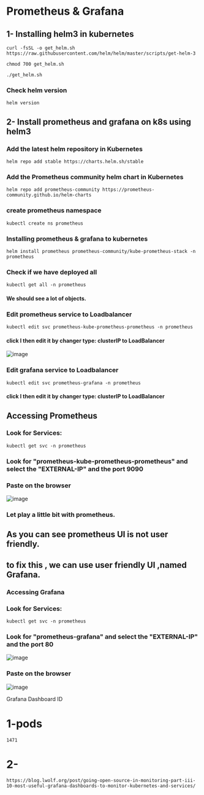 # Prometheus & Grafana
## 1- Installing helm3 in kubernetes
```
curl -fsSL -o get_helm.sh https://raw.githubusercontent.com/helm/helm/master/scripts/get-helm-3
```
```
chmod 700 get_helm.sh
```
```
./get_helm.sh
```
### Check helm version
```
helm version
```
## 2- Install prometheus and grafana on k8s using helm3

### Add the latest helm repository in Kubernetes
```
helm repo add stable https://charts.helm.sh/stable
```
### Add the Prometheus community helm chart in Kubernetes
```
helm repo add prometheus-community https://prometheus-community.github.io/helm-charts
```
### create prometheus namespace
```
kubectl create ns prometheus
```
### Installing prometheus & grafana to kubernetes
```
helm install prometheus prometheus-community/kube-prometheus-stack -n prometheus
```

### Check if we have deployed all
```
kubectl get all -n prometheus
```
#### We should see a lot of objects.
### Edit prometheus service to Loadbalancer
```
kubectl edit svc prometheus-kube-prometheus-prometheus -n prometheus
```
#### click I then edit it by changer type: clusterIP to LoadBalancer
![image](https://user-images.githubusercontent.com/107158398/187269632-0a8aa705-7b1a-44dd-939b-5eb64299d891.png)

### Edit grafana service to Loadbalancer
```
kubectl edit svc prometheus-grafana -n prometheus
```
#### click I then edit it by changer type: clusterIP to LoadBalancer


## Accessing Prometheus
### Look for Services:
```
kubectl get svc -n prometheus
```
### Look for "prometheus-kube-prometheus-prometheus" and select the "EXTERNAL-IP" and the port 9090
### Paste on the browser
![image](https://user-images.githubusercontent.com/107158398/187271606-343040ac-8c36-4ef7-96a0-7ab576d281a2.png)
### Let play a little bit with prometheus.
## As you can see prometheus UI is not user friendly.
## to fix this , we can use user friendly UI ,named Grafana.
### Accessing Grafana
### Look for Services:
```
kubectl get svc -n prometheus
```
### Look for "prometheus-grafana" and select the "EXTERNAL-IP" and the port 80
![image](https://user-images.githubusercontent.com/107158398/187272352-50eddd7e-86a1-4a25-8735-9929397ae806.png)

### Paste on the browser
![image](https://user-images.githubusercontent.com/107158398/187272460-ed162491-0674-41c3-bfda-dcbed970ba66.png)






Grafana Dashboard ID
# 1-pods
```
1471
```
# 2- 
```
https://blog.lwolf.org/post/going-open-source-in-monitoring-part-iii-10-most-useful-grafana-dashboards-to-monitor-kubernetes-and-services/
```
